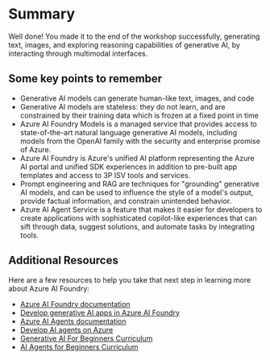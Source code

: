 # Summary 

Well done! You made it to the end of the workshop successfully, generating text, images, and exploring reasoning capabilities of generative AI, by interacting through multimodal interfaces.

## Some key points to remember
- Generative AI models can generate human-like text, images, and code
- Generative AI models are stateless: they do not learn, and are constrained by their training data which is frozen at a fixed point in time
- Azure AI Foundry Models is a managed service that provides access to state-of-the-art natural language generative AI models, including models from the OpenAI family with the security and enterprise promise of Azure.
- Azure AI Foundry is Azure's unified AI platform representing the Azure AI portal and unified SDK experiences in addition to pre-built app templates and access to 3P ISV tools and services.
- Prompt engineering and RAG are techniques for "grounding" generative AI models, and can be used to influence the style of a model's output, provide factual information, and constrain unintended behavior.
- Azure AI Agent Service is a feature that makes it easier for developers to create applications with sophisticated copilot-like experiences that can sift through data, suggest solutions, and automate tasks by integrating tools.

## Additional Resources
Here are a few resources to help you take that next step in learning more about Azure AI Foundry:

- [Azure AI Foundry documentation](https://learn.microsoft.com/azure/ai-foundry/)
- [Develop generative AI apps in Azure AI Foundry](https://learn.microsoft.com/training/paths/create-custom-copilots-ai-studio/)
- [Azure AI Agents documentation](https://learn.microsoft.com/azure/ai-services/agents/)
- [Develop AI agents on Azure](https://learn.microsoft.com/training/paths/develop-ai-agents-on-azure/)
- [Generative AI For Beginners Curriculum](https://github.com/microsoft/generative-ai-for-beginners)
- [AI Agents for Beginners Curriculum](https://github.com/microsoft/ai-agents-for-beginners)

